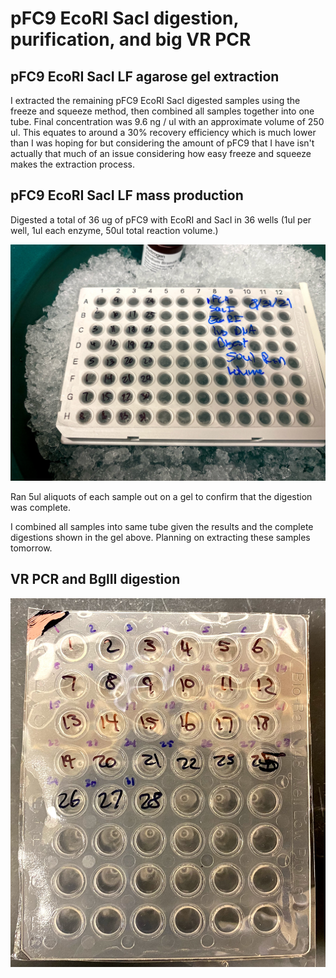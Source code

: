 # pFC9 EcoRI SacI digestion, purification, and big VR PCR

## pFC9 EcoRI SacI LF agarose gel extraction

I extracted the remaining pFC9 EcoRI SacI digested samples using the freeze
and squeeze method, then combined all samples together into one tube. Final
concentration was 9.6 ng / ul with an approximate volume of 250 ul. This equates
to around a 30% recovery efficiency which is much lower than I was hoping for
but considering the amount of pFC9 that I have isn't actually that much of an
issue considering how easy freeze and squeeze makes the extraction process.

## pFC9 EcoRI SacI LF mass production

Digested a total of 36 ug of pFC9 with EcoRI and SacI in 36 wells (1ul per well,
1ul each enzyme, 50ul total reaction volume.)

![](images/assorted/IMG_5404.jpg)

Ran 5ul aliquots of each sample out on a gel to confirm that the digestion
was complete.

I combined all samples into same tube given the results and the complete 
digestions shown in the gel above. Planning on extracting these samples
tomorrow.

## VR PCR and BglII digestion

![](images/assorted/IMG_5403.jpg)



